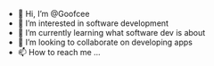 - 👋 Hi, I’m @Goofcee
- 👀 I’m interested in software development 
- 🌱 I’m currently learning what software dev is about 
- 💞️ I’m looking to collaborate on developing apps
- 📫 How to reach me ...

<!---
Goofcee/Goofcee is a ✨ special ✨ repository because its `README.md` (this file) appears on your GitHub profile.
You can click the Preview link to take a look at your changes.
--->
